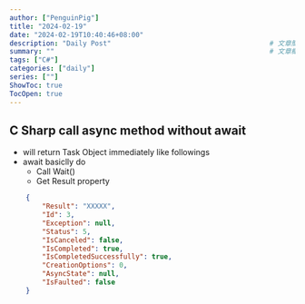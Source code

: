 ```yaml
---
author: ["PenguinPig"]
title: "2024-02-19"
date: "2024-02-19T10:40:46+08:00"
description: "Daily Post"                                       # 文章簡易描述(顯示在文章最上頭文件標題之前)
summary: ""                                                     # 文章概要    (顯示在首頁供快速查看)
tags: ["C#"]
categories: ["daily"]
series: [""]
ShowToc: true
TocOpen: true
---
```


## C Sharp call async method without await

- will return Task Object immediately like followings
- await basiclly do
  - Call Wait()
  - Get Result property
```json
    {
        "Result": "XXXXX",
        "Id": 3,
        "Exception": null,
        "Status": 5,
        "IsCanceled": false,
        "IsCompleted": true,
        "IsCompletedSuccessfully": true,
        "CreationOptions": 0,
        "AsyncState": null,
        "IsFaulted": false
	}
```
